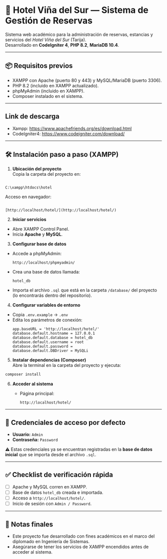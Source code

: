 
# 🏨 Hotel Viña del Sur — Sistema de Gestión de Reservas

Sistema web académico para la administración de reservas, estancias y servicios del *Hotel Viña del Sur* (Tarija).  
Desarrollado en **CodeIgniter 4**, **PHP 8.2**, **MariaDB 10.4**.

---

## 📦 Requisitos previos
- XAMPP con Apache (puerto 80 y 443) y MySQL/MariaDB (puerto 3306).
- PHP 8.2 (incluido en XAMPP actualizado).
- phpMyAdmin (incluido en XAMPP).
- Composer instalado en el sistema.

---

## Link de descarga
- Xampp: https://www.apachefriends.org/es/download.html
- CodeIgniter4: https://www.codeigniter.com/download/

---

## 🛠️ Instalación paso a paso (XAMPP)

1. **Ubicación del proyecto**  
   Copia la carpeta del proyecto en:
```

C:\xampp\htdocs\hotel

```
Acceso en navegador:  
```

[http://localhost/hotel/](http://localhost/hotel/)

````

2. **Iniciar servicios**  
- Abre XAMPP Control Panel.  
- Inicia **Apache** y **MySQL**.

3. **Configurar base de datos**  
- Accede a phpMyAdmin:  
  ```
  http://localhost/phpmyadmin/
  ```
- Crea una base de datos llamada:
  ```
  hotel_db
  ```
- Importa el archivo `.sql` que está en la carpeta `/database/` del proyecto (lo encontrarás dentro del repositorio).

4. **Configurar variables de entorno**  
- Copia `.env.example` → `.env`  
- Edita los parámetros de conexión:
  ```env
  app.baseURL = 'http://localhost/hotel/'
  database.default.hostname = 127.0.0.1
  database.default.database = hotel_db
  database.default.username = root
  database.default.password =
  database.default.DBDriver = MySQLi
  ```

5. **Instalar dependencias (Composer)**  
Abre la terminal en la carpeta del proyecto y ejecuta:
```bash
composer install
````

6. **Acceder al sistema**

   * Página principal:

     ```
     http://localhost/hotel/
     ```

---

## 🔐 Credenciales de acceso por defecto

* **Usuario:** `Admin`
* **Contraseña:** `Password`

⚠️ Estas credenciales ya se encuentran registradas en la **base de datos inicial** que se importa desde el archivo `.sql`.

---

## ✅ Checklist de verificación rápida

* [ ] Apache y MySQL corren en XAMPP.
* [ ] Base de datos `hotel_db` creada e importada.
* [ ] Acceso a `http://localhost/hotel/`.
* [ ] Inicio de sesión con `Admin / Password`.

---

## 📌 Notas finales

* Este proyecto fue desarrollado con fines académicos en el marco del diplomado en Ingeniería de Sistemas.
* Asegúrarse de tener los servicios de XAMPP encendidos antes de acceder al sistema.
